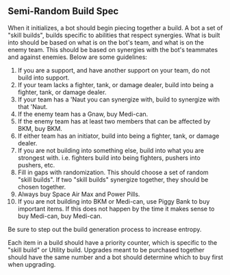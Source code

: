 Semi-Random Build Spec
----------------------
When it initializes, a bot should begin piecing together a build. A bot a set
of "skill builds", builds specific to abilities that respect synergies. What is
built into should be based on what is on the bot's team, and what is on the
enemy team. This should be based on synergies with the bot's teammates and
against enemies. Below are some guidelines:

1. If you are a support, and have another support on your team, do not build
   into support.
2. If your team lacks a fighter, tank, or damage dealer, build into being a
   fighter, tank, or damage dealer.
3. If your team has a 'Naut you can synergize with, build to synergize with
   that 'Naut.
4. If the enemy team has a Gnaw, buy Medi-can.
5. If the enemy team has at least two members that can be affected by BKM, buy
   BKM.
6. If either team has an initiator, build into being a fighter, tank, or damage
   dealer.
7. If you are not building into something else, build into what you are
   strongest with. i.e. fighters build into being fighters, pushers into
   pushers, etc.
8. Fill in gaps with randomization. This should choose a set of random "skill
   builds". If two "skill builds" synergize together, they should be chosen
   together.
9. Always buy Space Air Max and Power Pills.
10. If you are not building into BKM or Medi-can, use Piggy Bank to buy
    important items. If this does not happen by the time it makes sense to buy
    Medi-can, buy Medi-can.

Be sure to step out the build generation process to increase entropy.

Each item in a build should have a priority counter, which is specific to the
"skill build" or Utility build. Upgrades meant to be purchased together should
have the same number and a bot should determine which to buy first when
upgrading.
